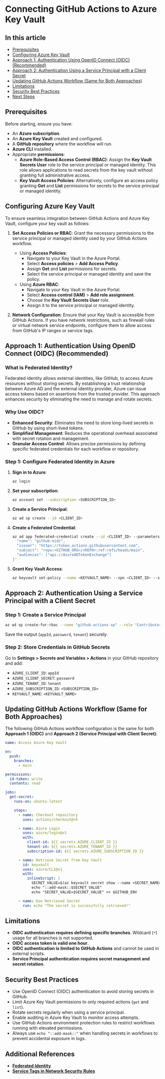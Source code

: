 # Connecting GitHub Actions to Azure Key Vault

## In this article
- [Prerequisites](#prerequisites)
- [Configuring Azure Key Vault](#configuring-azure-key-vault)
- [Approach 1: Authentication Using OpenID Connect (OIDC) (Recommended)](#approach-1-authentication-using-openid-connect-oidc-recommended)
- [Approach 2: Authentication Using a Service Principal with a Client Secret](#approach-2-authentication-using-a-service-principal-with-a-client-secret)
- [Updating GitHub Actions Workflow (Same for Both Approaches)](#updating-github-actions-workflow-same-for-both-approaches)
- [Limitations](#limitations)
- [Security Best Practices](#security-best-practices)
- [Next Steps](#next-steps)

## Prerequisites

Before starting, ensure you have:

- An **Azure subscription**.
- An **Azure Key Vault** created and configured.
- A **GitHub repository** where the workflow will run.
- **Azure CLI** installed.
- Appropriate **permissions**:
  - **Azure Role-Based Access Control (RBAC)**: Assign the **Key Vault Secrets User** role to the service principal or managed identity. This role allows applications to read secrets from the key vault without granting full administrative access.
  - **Key Vault Access Policies**: Alternatively, configure an access policy granting **Get** and **List** permissions for secrets to the service principal or managed identity.

## Configuring Azure Key Vault

To ensure seamless integration between GitHub Actions and Azure Key Vault, configure your key vault as follows:

1. **Set Access Policies or RBAC**: Grant the necessary permissions to the service principal or managed identity used by your GitHub Actions workflow.
   - Using **Access Policies**:
     - Navigate to your Key Vault in the Azure Portal.
     - Select **Access policies** > **Add Access Policy**.
     - Assign **Get** and **List** permissions for secrets.
     - Select the service principal or managed identity and save the policy.
   - Using **Azure RBAC**:
     - Navigate to your Key Vault in the Azure Portal.
     - Select **Access control (IAM)** > **Add role assignment**.
     - Choose the **Key Vault Secrets User** role.
     - Assign it to the service principal or managed identity.

2. **Network Configuration**: Ensure that your Key Vault is accessible from GitHub Actions. If you have network restrictions, such as firewall rules or virtual network service endpoints, configure them to allow access from GitHub's IP ranges or service tags.

## Approach 1: Authentication Using OpenID Connect (OIDC) (Recommended)

### What is Federated Identity?

Federated identity allows external identities, like GitHub, to access Azure resources without storing secrets. By establishing a trust relationship between Azure AD and the external identity provider, Azure can issue access tokens based on assertions from the trusted provider. This approach enhances security by eliminating the need to manage and rotate secrets.

### Why Use OIDC?

- **Enhanced Security**: Eliminates the need to store long-lived secrets in GitHub by using short-lived tokens.
- **Simplified Management**: Reduces the operational overhead associated with secret rotation and management.
- **Granular Access Control**: Allows precise permissions by defining specific federated credentials for each workflow or repository.

### Step 1: Configure Federated Identity in Azure

1. **Sign in to Azure**:
   ```sh
   az login
   ```

2. **Set your subscription**:
   ```sh
   az account set --subscription <SUBSCRIPTION_ID>
   ```

3. **Create a Service Principal**:
   ```sh
   az ad sp create --id <CLIENT_ID>
   ```

4. **Create a Federated Credential**:
   ```sh
   az ad app federated-credential create --id <CLIENT_ID> --parameters '{
     "name": "github-oidc",
     "issuer": "https://token.actions.githubusercontent.com",
     "subject": "repo:<GITHUB_ORG>/<REPO>:ref:refs/heads/main",
     "audiences": ["api://AzureADTokenExchange"]
   }'
   ```

5. **Grant Key Vault Access**:
   ```sh
   az keyvault set-policy --name <KEYVAULT_NAME> --spn <CLIENT_ID> --secret-permissions get list
   ```

## Approach 2: Authentication Using a Service Principal with a Client Secret

### Step 1: Create a Service Principal

```sh
az ad sp create-for-rbac --name "github-actions-sp" --role "Contributor" --scopes /subscriptions/<SUBSCRIPTION_ID>
```

Save the output (`appId`, `password`, `tenant`) securely.

### Step 2: Store Credentials in GitHub Secrets

Go to **Settings > Secrets and Variables > Actions** in your GitHub repository and add:
- `AZURE_CLIENT_ID`: `appId`
- `AZURE_CLIENT_SECRET`: `password`
- `AZURE_TENANT_ID`: `tenant`
- `AZURE_SUBSCRIPTION_ID`: `<SUBSCRIPTION_ID>`
- `KEYVAULT_NAME`: `<KEYVAULT_NAME>`

## Updating GitHub Actions Workflow (Same for Both Approaches)

The following GitHub Actions workflow configuration is the same for both **Approach 1 (OIDC)** and **Approach 2 (Service Principal with Client Secret)**:

```yaml
name: Access Azure Key Vault

on:
  push:
    branches:
      - main

permissions:
  id-token: write
  contents: read

jobs:
  get-secret:
    runs-on: ubuntu-latest

    steps:
      - name: Checkout repository
        uses: actions/checkout@v4

      - name: Azure Login
        uses: azure/login@v1
        with:
          client-id: ${{ secrets.AZURE_CLIENT_ID }}
          tenant-id: ${{ secrets.AZURE_TENANT_ID }}
          subscription-id: ${{ secrets.AZURE_SUBSCRIPTION_ID }}

      - name: Retrieve Secret from Key Vault
        id: keyvault
        uses: azure/CLI@v1
        with:
          inlineScript: |
            SECRET_VALUE=$(az keyvault secret show --name <SECRET_NAME> --vault-name ${{ secrets.KEYVAULT_NAME }} --query value -o tsv)
            echo "::add-mask::$SECRET_VALUE"
            echo "SECRET_VALUE=$SECRET_VALUE" >> $GITHUB_ENV

      - name: Use Retrieved Secret
        run: echo "The secret is successfully retrieved!"
```

## Limitations

- **OIDC authentication requires defining specific branches**. Wildcard (`*`) usage for all branches is not supported.
- **OIDC access token is valid one hour**.
- **OIDC authentication is limited to GitHub Actions** and cannot be used in external scripts.
- **Service Principal authentication requires secret management and secret rotation**.

## Security Best Practices

- Use OpenID Connect (OIDC) authentication to avoid storing secrets in GitHub.
- Limit Azure Key Vault permissions to only required actions (`get` and `list`).
- Rotate secrets regularly when using a service principal.
- Enable auditing in Azure Key Vault to monitor access attempts.
- Use GitHub Actions environment protection rules to restrict workflows running with elevated permissions.
- Always use `echo "::add-mask::"` when handling secrets in workflows to prevent accidental exposure in logs.

## Additional References

- **[Federated Identity](https://learn.microsoft.com/en-us/azure/active-directory/external-identities/what-is-b2b)**
- **[Service Tags in Network Security Rules](https://learn.microsoft.com/en-us/azure/virtual-network/service-tags-overview)**
